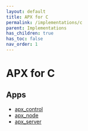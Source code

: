 ```yaml
---
layout: default
title: APX for C
permalink: /implementations/c
parent: Implementations
has_children: true
has_toc: false
nav_order: 1
---
```


# APX for C

## Apps

- [apx_control](/apx/implementations/c/apx_control)
- [apx_node](/apx/implementations/c/apx_node)
- [apx_server](/apx/implementations/c/apx_server)

